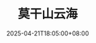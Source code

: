 ---
title: "莫干山云海"
date: 2025-04-21T18:05:00+08:00 # 准确的拍摄时间
description: "顶着大雨开上莫干山，本来有些失望，没想到雨过天晴，看见了云海。"
thumbnail: "/images/sky-eye/moganshan-yunhai-thumb.jpg"  # 缩略图路径
panorama_image: "/images/sky-eye/optimized/moganshan-yunhai.webp"   # 优化后的全景图路径
location: "浙江省湖州市德清县莫干山" # 拍摄地点名称
coordinates: "30.647444,119.820417" # 经纬度，已转换为小数格式
draft: false
--- 